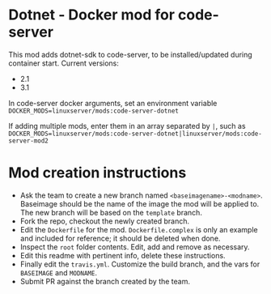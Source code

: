 # Dotnet - Docker mod for code-server

This mod adds dotnet-sdk to code-server, to be installed/updated during container start.
Current versions:
* 2.1
* 3.1

In code-server docker arguments, set an environment variable `DOCKER_MODS=linuxserver/mods:code-server-dotnet`

If adding multiple mods, enter them in an array separated by `|`, such as `DOCKER_MODS=linuxserver/mods:code-server-dotnet|linuxserver/mods:code-server-mod2`

# Mod creation instructions

* Ask the team to create a new branch named `<baseimagename>-<modname>`. Baseimage should be the name of the image the mod will be applied to. The new branch will be based on the `template` branch.
* Fork the repo, checkout the newly created branch.
* Edit the `Dockerfile` for the mod. `Dockerfile.complex` is only an example and included for reference; it should be deleted when done.
* Inspect the `root` folder contents. Edit, add and remove as necessary.
* Edit this readme with pertinent info, delete these instructions.
* Finally edit the `travis.yml`. Customize the build branch, and the vars for `BASEIMAGE` and `MODNAME`.
* Submit PR against the branch created by the team.